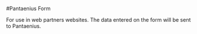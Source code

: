 #Pantaenius Form

For use in web partners websites.
The data entered on the form will be sent to Pantaenius.



